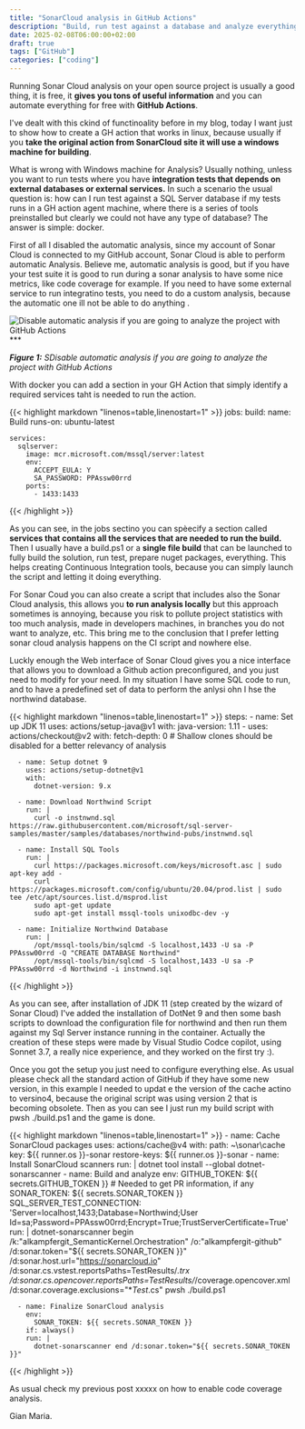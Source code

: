 ```yaml
---
title: "SonarCloud analysis in GitHub Actions"
description: "Build, run test against a database and analyze everything with Sonar Cloud is easy with GitHub action for a dotnet project. Let's see how."
date: 2025-02-08T06:00:00+02:00
draft: true
tags: ["GitHub"]
categories: ["coding"]
--- 
```


Running Sonar Cloud analysis on your open source project is usually a good thing, it is free, it **gives you tons of useful information** and you can automate everything for free with **GitHub Actions**.

I've dealt with this ckind of functinoality before in my blog, today I want just to show how to create a GH action that works in linux, because usually if you **take the original action from SonarCloud site it will use a windows machine for building**.

What is wrong with Windows machine for Analysis? Usually nothing, unless you want to run tests where you have **integration tests that depends on external databases or external services.** In such a scenario the usual question is: how can I run test against a SQL Server database if my tests runs in a GH action agent machine, where there is a series of tools preinstalled but clearly we could not have any type of database? The answer is simple: docker.

First of all I disabled the automatic analysis, since my account of Sonar Cloud is connected to my GitHub account, Sonar Cloud is able to perform automatic Analysis. Believe me, automatic analysis is good, but if you have your test suite it is good to run during a sonar analysis to have some nice metrics, like code coverage for example. If you need to have some external service to run integratino tests, you need to do a custom analysis, because the automatic one ill not be able to do anything .

![Disable automatic analysis if you are going to analyze the project with GitHub Actions](../images/first-detailed-prompt.png)***

***Figure 1:*** *SDisable automatic analysis if you are going to analyze the project with GitHub Actions*

With docker you can add a section in your GH Action that simply identify a required services taht is needed to run the action.

{{< highlight markdown "linenos=table,linenostart=1" >}}
jobs:
  build:
    name: Build
    runs-on: ubuntu-latest

    services:
      sqlserver:
        image: mcr.microsoft.com/mssql/server:latest
        env:
          ACCEPT_EULA: Y
          SA_PASSWORD: PPAssw00rrd
        ports:
          - 1433:1433
{{< /highlight >}}

As you can see, in the jobs sectino you can spèecify a section called **services that contains all the services that are needed to run the build.** Then I usually have a build.ps1 or a **single file build** that can be launched to fully build the solution, run test, prepare nuget packages, everything. This helps creating Continuous Integration tools, because you can simply launch the script and letting it doing everything.

For Sonar Coud you can also create a script that includes also the Sonar Cloud analysis, this allows you **to run analysis locally** but this approach sometimes is annoying, because you risk to pollute project statistics with too much analysis, made in developers machines, in branches you do not want to analyze, etc. This bring  me to the conclusion that I prefer letting sonar cloud analysis happens on the CI script and nowhere else.

Luckly enough the Web interface of Sonar Cloud gives you a nice interface that allows you to download a Github action preconfigured, and you just need to modify for your need. In my situation I have some SQL code to run, and to have a predefined set of data to perform the anlysi ohn I hse the northwind database.

{{< highlight markdown "linenos=table,linenostart=1" >}}
 steps:
      - name: Set up JDK 11
        uses: actions/setup-java@v1
        with:
          java-version: 1.11
      - uses: actions/checkout@v2
        with:
          fetch-depth: 0  # Shallow clones should be disabled for a better relevancy of analysis

      - name: Setup dotnet 9
        uses: actions/setup-dotnet@v1
        with:
          dotnet-version: 9.x

      - name: Download Northwind Script
        run: |
          curl -o instnwnd.sql https://raw.githubusercontent.com/microsoft/sql-server-samples/master/samples/databases/northwind-pubs/instnwnd.sql

      - name: Install SQL Tools
        run: |
          curl https://packages.microsoft.com/keys/microsoft.asc | sudo apt-key add -
          curl https://packages.microsoft.com/config/ubuntu/20.04/prod.list | sudo tee /etc/apt/sources.list.d/msprod.list
          sudo apt-get update
          sudo apt-get install mssql-tools unixodbc-dev -y

      - name: Initialize Northwind Database
        run: |
          /opt/mssql-tools/bin/sqlcmd -S localhost,1433 -U sa -P PPAssw00rrd -Q "CREATE DATABASE Northwind"
          /opt/mssql-tools/bin/sqlcmd -S localhost,1433 -U sa -P PPAssw00rrd -d Northwind -i instnwnd.sql

{{< /highlight >}}

As you can see, after installation of JDK 11 (step created by the wizard of Sonar Cloud) I've added the installation of DotNet 9 and then some bash scripts to download the configuration file for northwind and then run them against my Sql Server instance running in the container. Actually the creation of these steps were made by Visual Studio Codce copilot, using Sonnet 3.7, a really nice experience, and they worked on the first try :).

Once you got the setup you just need to configure everything else. As usual please check all the standard action of GitHub if they have some new version, in this example I needed to updat e the version of the cache actino to versino4, because the original script was using version 2 that is becoming obsolete. Then as you can see I just run my build script with pwsh ./build.ps1 and the game is done.

{{< highlight markdown "linenos=table,linenostart=1" >}}
     - name: Cache SonarCloud packages
        uses: actions/cache@v4
        with:
          path: ~\sonar\cache
          key: ${{ runner.os }}-sonar
          restore-keys: ${{ runner.os }}-sonar
      - name: Install SonarCloud scanners
        run: |
          dotnet tool install --global dotnet-sonarscanner
      - name: Build and analyze
        env:
          GITHUB_TOKEN: ${{ secrets.GITHUB_TOKEN }}  # Needed to get PR information, if any
          SONAR_TOKEN: ${{ secrets.SONAR_TOKEN }}
          SQL_SERVER_TEST_CONNECTION: 'Server=localhost,1433;Database=Northwind;User Id=sa;Password=PPAssw00rrd;Encrypt=True;TrustServerCertificate=True'
        run: |
          dotnet-sonarscanner begin /k:"alkampfergit_SemanticKernel.Orchestration" /o:"alkampfergit-github" /d:sonar.token="${{ secrets.SONAR_TOKEN }}" /d:sonar.host.url="https://sonarcloud.io" /d:sonar.cs.vstest.reportsPaths=TestResults/*.trx /d:sonar.cs.opencover.reportsPaths=TestResults/*/coverage.opencover.xml /d:sonar.coverage.exclusions="**Test*.cs"
          pwsh ./build.ps1

      - name: Finalize SonarCloud analysis
        env:
          SONAR_TOKEN: ${{ secrets.SONAR_TOKEN }}
        if: always()
        run: |
          dotnet-sonarscanner end /d:sonar.token="${{ secrets.SONAR_TOKEN }}"
{{< /highlight >}}

As usual check my previous post xxxxx on how to enable code coverage analysis.


Gian Maria.
